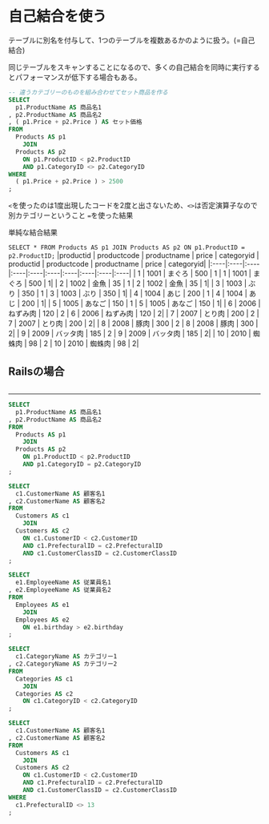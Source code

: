 # 自己結合を使う
テーブルに別名を付与して、1つのテーブルを複数あるかのように扱う。(=自己結合)

同じテーブルをスキャンすることになるので、多くの自己結合を同時に実行するとパフォーマンスが低下する場合もある。

```sql
-- 違うカテゴリーのものを組み合わせてセット商品を作る
SELECT
  p1.ProductName AS 商品名1
, p2.ProductName AS 商品名2
, ( p1.Price + p2.Price ) AS セット価格
FROM
  Products AS p1
    JOIN
  Products AS p2
    ON p1.ProductID < p2.ProductID
    AND p1.CategoryID <> p2.CategoryID
WHERE
  ( p1.Price + p2.Price ) > 2500
;
```
`<`を使ったのは1度出現したコードを2度と出さないため、`<>`は否定演算子なので別カテゴリーということ
`=`を使った結果

単純な結合結果

`SELECT * FROM Products AS p1 JOIN Products AS p2 ON p1.ProductID = p2.ProductID;`
|productid | productcode |     productname      | price | categoryid | productid | productcode |     productname      | price | categoryid|
|:----|:----|:----|:----|:----|:----|:----|:----|:----|:----|
|         1 |        1001 | まぐろ               |   500 |          1 |         1 |        1001 | まぐろ               |   500 |          1|
|         2 |        1002 | 金魚                 |    35 |          1 |         2 |        1002 | 金魚                 |    35 |          1|
|         3 |        1003 | ぶり                 |   350 |          1 |         3 |        1003 | ぶり                 |   350 |          1|
|         4 |        1004 | あじ                 |   200 |          1 |         4 |        1004 | あじ                 |   200 |          1|
|         5 |        1005 | あなご               |   150 |          1 |         5 |        1005 | あなご               |   150 |          1|
|         6 |        2006 | ねずみ肉             |   120 |          2 |         6 |        2006 | ねずみ肉             |   120 |          2|
|         7 |        2007 | とり肉               |   200 |          2 |         7 |        2007 | とり肉               |   200 |          2|
|         8 |        2008 | 豚肉                 |   300 |          2 |         8 |        2008 | 豚肉                 |   300 |          2|
|         9 |        2009 | バッタ肉             |   185 |          2 |         9 |        2009 | バッタ肉             |   185 |          2|
|        10 |        2010 | 蜘蛛肉               |    98 |          2 |        10 |        2010 | 蜘蛛肉               |    98 |          2|

## Railsの場合
```ruby
```
----
```sql
SELECT
  p1.ProductName AS 商品名1
, p2.ProductName AS 商品名2
FROM
  Products AS p1
    JOIN
  Products AS p2
    ON p1.ProductID < p2.ProductID
    AND p1.CategoryID = p2.CategoryID
;

SELECT
  c1.CustomerName AS 顧客名1
, c2.CustomerName AS 顧客名2
FROM
  Customers AS c1
    JOIN
  Customers AS c2
    ON c1.CustomerID < c2.CustomerID
    AND c1.PrefecturalID = c2.PrefecturalID
    AND c1.CustomerClassID = c2.CustomerClassID
;

SELECT
  e1.EmployeeName AS 従業員名1
, e2.EmployeeName AS 従業員名2
FROM
  Employees AS e1
    JOIN
  Employees AS e2
    ON e1.birthday > e2.birthday
;

SELECT
  c1.CategoryName AS カテゴリー1
, c2.CategoryName AS カテゴリー2
FROM
  Categories AS c1
    JOIN
  Categories AS c2
    ON c1.CategoryID < c2.CategoryID
;

SELECT
  c1.CustomerName AS 顧客名1
, c2.CustomerName AS 顧客名2
FROM
  Customers AS c1
    JOIN
  Customers AS c2
    ON c1.CustomerID < c2.CustomerID
    AND c1.PrefecturalID = c2.PrefecturalID
    AND c1.CustomerClassID = c2.CustomerClassID
WHERE
  c1.PrefecturalID <> 13
;
```
